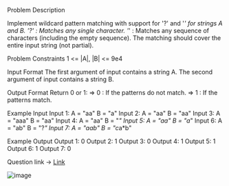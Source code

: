 Problem Description
 
 

Implement wildcard pattern matching with support for '?' and '*' for strings A and B.
'?' : Matches any single character.
'*' : Matches any sequence of characters (including the empty sequence).
The matching should cover the entire input string (not partial).


Problem Constraints
1 <= |A|, |B| <= 9e4


Input Format
The first argument of input contains a string A.
The second argument of input contains a string B.


Output Format
Return 0 or 1:
=> 0 : If the patterns do not match.
=> 1 : If the patterns match.


Example Input
Input 1:
 A = "aa"
 B = "a"
Input 2:
 A = "aa"
 B = "aa"
Input 3:
 A = "aaa"
 B = "aa"
Input 4:
 A = "aa"
 B = "*"
Input 5:
 A = "aa"
 B = "a*"
Input 6:
 A = "ab"
 B = "?*"
Input 7:
 A = "aab"
 B = "c*a*b"


Example Output
Output 1:
0
Output 2:
1
Output 3:
0
Output 4:
1
Output 5:
1
Output 6:
1
Output 7:
0


Question link -> <a href="https://www.interviewbit.com/problems/regular-expression-match/">Link</a>

![image](https://github.com/Chaitanya-gandhi-41/DSA-/assets/115097449/e14f7d55-9289-46e2-ab84-f79dcd500316)
